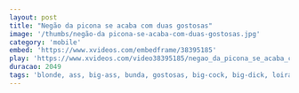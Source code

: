 ```yaml
---
layout: post
title: "Negão da picona se acaba com duas gostosas"
image: '/thumbs/negão-da picona-se-acaba-com-duas-gostosas.jpg'
category: 'mobile'
embed: 'https://www.xvideos.com/embedframe/38395185'
play: 'https://www.xvideos.com/video38395185/negao_da_picona_se_acaba_com_duas_gostosas'
duracao: 2049
tags: 'blonde, ass, big-ass, bunda, gostosas, big-cock, big-dick, loira, negro, morena, menage, bunduda, black-cock, dotado'
---
```

